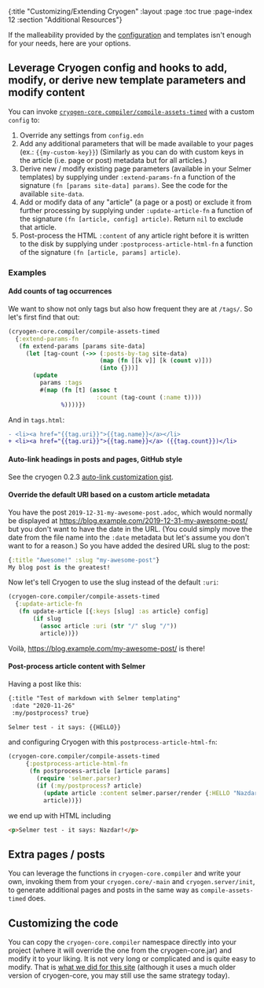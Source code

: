 {:title "Customizing/Extending Cryogen"
 :layout :page
 :toc true
 :page-index 12
 :section "Additional Resources"}

If the malleability provided by the [configuration](configuration.html) and templates isn't enough for your needs, here are your options.

## Leverage Cryogen config and hooks to add, modify, or derive new template parameters and modify content

You can invoke [`cryogen-core.compiler/compile-assets-timed`](https://github.com/cryogen-project/cryogen-core/blob/master/src/cryogen_core/compiler.clj) with a custom `config` to:

1. Override any settings from `config.edn`
2. Add any additional parameters that will be made available to your pages (ex.: `{{my-custom-key}}`)
   (Similarly as you can do with custom keys in the article (i.e. page or post) metadata but for all articles.)
3. Derive new / modify existing page parameters (available in your Selmer templates) by supplying under `:extend-params-fn`
   a function of the signature `(fn [params site-data] params)`. See the code for the available `site-data`.
4. Add or modify data of any "article" (a page or a post) or exclude it from further processing by supplying under
   `:update-article-fn` a function of the signature `(fn [article, config] article)`. Return `nil` to exclude that article.
5. Post-process the HTML `:content` of any article right before it is written to the disk by supplying under `:postprocess-article-html-fn` a function of the signature `(fn [article, params] article)`.

### Examples

#### Add counts of tag occurrences

We want to show not only tags but also how frequent they are at `/tags/`. So let's first find that out:

```clojure
(cryogen-core.compiler/compile-assets-timed
  {:extend-params-fn
   (fn extend-params [params site-data]
     (let [tag-count (->> (:posts-by-tag site-data)
                          (map (fn [[k v]] [k (count v)]))
                          (into {}))]
       (update
         params :tags
         #(map (fn [t] (assoc t
                         :count (tag-count (:name t))))
               %))))})
```

And in `tags.html`:

```diff
- <li><a href="{{tag.uri}}">{{tag.name}}</a></li>
+ <li><a href="{{tag.uri}}">{{tag.name}}</a> ({{tag.count}})</li>
```

#### Auto-link headings in posts and pages, GitHub style

See the cryogen 0.2.3 [auto-link customization gist](https://gist.github.com/holyjak/bbeb714ca25ec99b55933c40f2e75881).


#### Override the default URI based on a custom article metadata
You have the post `2019-12-31-my-awesome-post.adoc`, which would normally be displayed at https://blog.example.com/2019-12-31-my-awesome-post/ but you don't want to have the date in the URL. (You could simply move the date from the file name into the `:date` metadata but let's assume you don't want to for a reason.) So you have added the desired URL slug to the post:

```clojure
{:title "Awesome!" :slug "my-awesome-post"}
My blog post is the greatest!
```

Now let's tell Cryogen to use the slug instead of the default `:uri`:

```clojure
(cryogen-core.compiler/compile-assets-timed
  {:update-article-fn
   (fn update-article [{:keys [slug] :as article} config]
       (if slug
         (assoc article :uri (str "/" slug "/"))
         article))})
```

Voilà, https://blog.example.com/my-awesome-post/ is there!

#### Post-process article content with Selmer

Having a post like this:

```markdown
{:title "Test of markdown with Selmer templating"
 :date "2020-11-26"
 :my/postprocess? true}

Selmer test - it says: {{HELLO}}
```

and configuring Cryogen with this `postprocess-article-html-fn`:

```clojure
(cryogen-core.compiler/compile-assets-timed
     {:postprocess-article-html-fn
      (fn postprocess-article [article params]
        (require 'selmer.parser)
        (if (:my/postprocess? article)
          (update article :content selmer.parser/render {:HELLO "Nazdar!"})
          article))})
```

we end up with HTML including

```html
<p>Selmer test - it says: Nazdar!</p>
```

## Extra pages / posts

You can leverage the functions in `cryogen-core.compiler` and write your own, invoking them from your `cryogen.core/-main` and `cryogen.server/init`, to generate additional pages and posts in the same way as `compile-assets-timed` does.

## Customizing the code

You can copy the `cryogen-core.compiler` namespace directly into your project (where it will override the one from the cryogen-core.jar) and modify it to your liking. It is not very long or complicated and is quite easy to modify. That is [what we did for this site](https://github.com/cryogen-project/cryogen-docs/blob/fd601c857cc88f7cb633a41c47b4c692e1522ed8/src/cryogen/compiler.clj) (although it uses a much older version of cryogen-core, you may still use the same strategy today).
